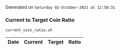 Generated on `Saturday 02-October-2021 at 12:50:31`

### Current to Target Coin Ratio
`current_coin_ratio.sh`

Date|Current|Target|Ratio
---|---|---|---
